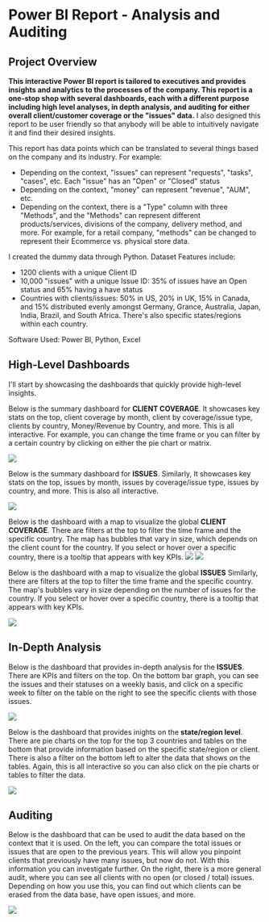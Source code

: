 # Power BI Report - Analysis and Auditing 

## Project Overview
**This interactive Power BI report is tailored to executives and provides insights and analytics to the processes of the company. This report is a one-stop shop with several dashboards, each with a different purpose including high level analyses, in depth analysis, and auditing for either overall client/customer coverage or the "issues" data.** I also designed this report to be user friendly so that anybody will be able to intuitively navigate it and find their desired insights. 

This report has data points which can be translated to several things based on the company and its industry. For example:
- Depending on the context, "issues" can represent "requests", "tasks", "cases", etc. Each "issue" has an "Open" or "Closed" status
- Depending on the context, "money" can represent "revenue", "AUM", etc.
- Depending on the context, there is a "Type" column with three "Methods", and the "Methods" can represent different products/services, divisions of the company, delivery method, and more. For example, for a retail company, "methods" can be changed to represent their Ecommerce vs. physical store data. 

I created the dummy data through Python. Dataset Features include:
- 1200 clients with a unique Client ID
- 10,000 "issues" with a unique Issue ID: 35% of issues have an Open status and 65% having a have status
- Countries with clients/issues: 50% in US, 20% in UK, 15% in Canada, and 15% distributed evenly amongst Germany, Grance, Australia, Japan, India, Brazil, and South Africa. There's also specific states/regions within each country.



Software Used:
Power BI, Python, Excel

## High-Level Dashboards
I'll start by showcasing the dashboards that quickly provide high-level insights.

Below is the summary dashboard for **CLIENT COVERAGE**. It showcases key stats on the top, client coverage by month, client by coverage/issue type, clients by country, Money/Revenue by Country, and more. This is all interactive. For example, you can change the time frame or you can filter by a certain country by clicking on either the pie chart or matrix. 

![](images/BI_cust_summ.png)


Below is the summary dashboard for **ISSUES**. Similarly, It showcases key stats on the top, issues by month, issues by coverage/issue type, issues by country, and more. This is also all interactive.

![](images/BI_issue_sum.png)


Below is the dashboard with a map to visualize the global **CLIENT COVERAGE**. There are filters at the top to filter the time frame and the specific country. The map has bubbles that vary in size, which depends on the client count for the country. If you select or hover over a specific country, there is a tooltip that appears with key KPIs.
![](images/BI_issue_map.png)
![](images/BI_cust_map_tip.png)

Below is the dashboard with a map to visualize the global **ISSUES** Similarly, there are filters at the top to filter the time frame and the specific country. The map's bubbles vary in size depending on the number of issues for the country. If you select or hover over a specific country, there is a tooltip that appears with key KPIs.

![](images/BI_issue_map_tipp.png)




## In-Depth Analysis

Below is the dashboard that provides in-depth analysis for the **ISSUES**. There are KPIs and filters on the top. On the bottom bar graph, you can see the issues and their statuses on a weekly basis, and click on a specific week to filter on the table on the right to see the specific clients with those issues. 

![](images/BI_issue_analysis.png)


Below is the dashboard that provides inights on the **state/region level**. There are pie charts on the top for the top 3 countries and tables on the bottom that provide information based on the specific state/region or client. There is also a filter on the bottom left to alter the data that shows on the tables. Again, this is all interactive so you can also click on the pie charts or tables to filter the data.   

![](images/BI_state.png)


## Auditing

Below is the dashboard that can be used to audit the data based on the context that it is used. On the left, you can compare the total issues or issues that are open to the previous years. This will allow you pinpoint clients that previously have many issues, but now do not. With this information you can investigate further. On the right, there is a more general audit, where you can see all clients with no open (or closed / total) issues. Depending on how you use this, you can find out which clients can be erased from the data base, have open issues, and more. 


![](images/BI_issue_audit.png)



